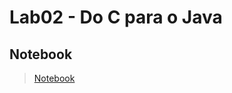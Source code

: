 # Lab02 - Do C para o Java

## Notebook

> [Notebook](notebook/lab02-java-estruturas-ra244839.ipynb)
